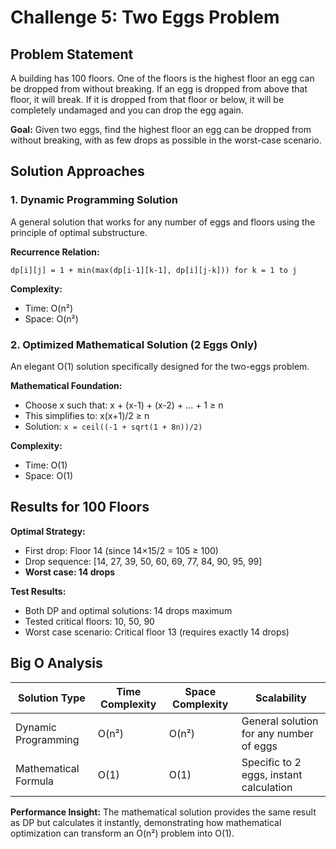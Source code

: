 # Challenge 5: Two Eggs Problem

## Problem Statement

A building has 100 floors. One of the floors is the highest floor an egg can be dropped from without breaking. If an egg is dropped from above that floor, it will break. If it is dropped from that floor or below, it will be completely undamaged and you can drop the egg again.

**Goal:** Given two eggs, find the highest floor an egg can be dropped from without breaking, with as few drops as possible in the worst-case scenario.

## Solution Approaches

### 1. Dynamic Programming Solution

A general solution that works for any number of eggs and floors using the principle of optimal substructure.

**Recurrence Relation:**

```
dp[i][j] = 1 + min(max(dp[i-1][k-1], dp[i][j-k])) for k = 1 to j
```

**Complexity:**

- Time: O(n²)
- Space: O(n²)

### 2. Optimized Mathematical Solution (2 Eggs Only)

An elegant O(1) solution specifically designed for the two-eggs problem.

**Mathematical Foundation:**

- Choose x such that: x + (x-1) + (x-2) + ... + 1 ≥ n
- This simplifies to: x(x+1)/2 ≥ n
- Solution: `x = ceil((-1 + sqrt(1 + 8n))/2)`

**Complexity:**

- Time: O(1)
- Space: O(1)

## Results for 100 Floors

**Optimal Strategy:**

- First drop: Floor 14 (since 14×15/2 = 105 ≥ 100)
- Drop sequence: [14, 27, 39, 50, 60, 69, 77, 84, 90, 95, 99]
- **Worst case: 14 drops**

**Test Results:**

- Both DP and optimal solutions: 14 drops maximum
- Tested critical floors: 10, 50, 90
- Worst case scenario: Critical floor 13 (requires exactly 14 drops)

## Big O Analysis

| Solution Type        | Time Complexity | Space Complexity | Scalability                             |
| -------------------- | --------------- | ---------------- | --------------------------------------- |
| Dynamic Programming  | O(n²)           | O(n²)            | General solution for any number of eggs |
| Mathematical Formula | O(1)            | O(1)             | Specific to 2 eggs, instant calculation |

**Performance Insight:** The mathematical solution provides the same result as DP but calculates it instantly, demonstrating how mathematical optimization can transform an O(n²) problem into O(1).
